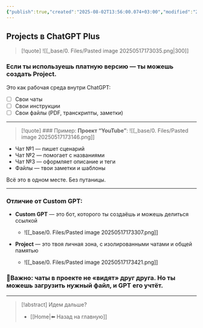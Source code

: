 ```yaml
---
{"publish":true,"created":"2025-08-02T13:56:00.074+03:00","modified":"2025-08-02T13:56:00.082+03:00","cssclasses":""}
---
```


## Projects в ChatGPT Plus

>[!quote] ![[_base/0. Files/Pasted image 20250517173035.png|300]]

### Если ты используешь платную версию — ты можешь создать **Project**.

Это как рабочая среда внутри ChatGPT:

- [ ] Свои чаты
- [ ] Свои инструкции
- [ ] Свои файлы (PDF, транскрипты, заметки)

---
>[!quote] ### Пример: **Проект “YouTube”**:
>![[_base/0. Files/Pasted image 20250517173146.png]]

- Чат №1 — пишет сценарий
- Чат №2 — помогает с названиями
- Чат №3 — оформляет описание и теги
- Файлы — твои заметки и шаблоны

Всё это в одном месте. Без путаницы.

---
### Отличие от Custom GPT:

- **Custom GPT** — это бот, которого ты создаёшь и можешь делиться ссылкой
	- ![[_base/0. Files/Pasted image 20250517173307.png]]

- **Project** — это твоя личная зона, с изолированными чатами и общей памятью
	- ![[_base/0. Files/Pasted image 20250517173421.png]]

### 🔴Важно: чаты в проекте не «видят» друг друга. Но ты можешь загрузить нужный файл, и GPT его учтёт.

---
> [!abstract] Идем дальше?
> - [[Home\|⬅️ Назад на главную]]